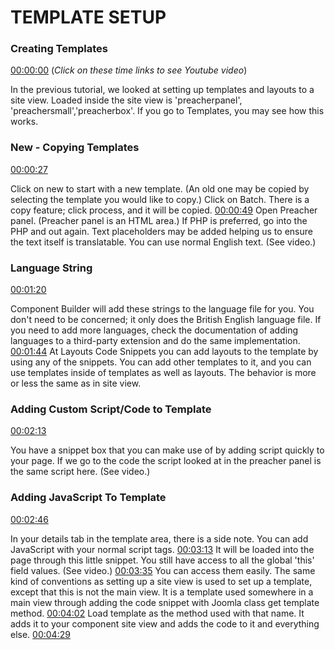 # TEMPLATE SETUP

### Creating Templates

[00:00:00](https://www.youtube.com/watch?v=khxKeeubhiY&list=PLQRGFI8XZ_wtGvPQZWBfDzzlERLQgpMRE&t=00h00m00s)
(_Click on these time links to see Youtube video_)

In the previous tutorial, we looked at setting up templates and layouts to a site view. Loaded inside the site view is 'preacherpanel', 'preachersmall','preacherbox'. If you go to Templates, you may see how this works. 

### New - Copying Templates

[00:00:27](https://www.youtube.com/watch?v=khxKeeubhiY&list=PLQRGFI8XZ_wtGvPQZWBfDzzlERLQgpMRE&t=00h00m27s)  

Click on new to start with a new template. (An old one may be copied by selecting the template you would like to copy.) Click on Batch. There is a copy feature; click process, and it will be copied. [00:00:49](https://www.youtube.com/watch?v=khxKeeubhiY&list=PLQRGFI8XZ_wtGvPQZWBfDzzlERLQgpMRE&t=00h00m49s) Open Preacher panel. (Preacher panel is an HTML area.) If PHP is preferred, go into the PHP and out again. Text placeholders may be added helping us to ensure the text itself is translatable. You can use normal English text. (See video.)
 
### Language String

[00:01:20](https://www.youtube.com/watch?v=khxKeeubhiY&list=PLQRGFI8XZ_wtGvPQZWBfDzzlERLQgpMRE&t=00h01m20s)

Component Builder will add these strings to the language file for you. You don't need to be concerned; it only does the British English language file. If you need to add more languages, check the documentation of adding languages to a third-party extension and do the same implementation. [00:01:44](https://www.youtube.com/watch?v=khxKeeubhiY&list=PLQRGFI8XZ_wtGvPQZWBfDzzlERLQgpMRE&t=00h01m44s) At Layouts Code Snippets you can add layouts to the template by using any of the snippets. You can add other templates to it, and you can use templates inside of templates as well as layouts. The behavior is more or less the same as in site view.

### Adding Custom Script/Code to Template

[00:02:13](https://www.youtube.com/watch?v=khxKeeubhiY&list=PLQRGFI8XZ_wtGvPQZWBfDzzlERLQgpMRE&t=00h02m13s)

You have a snippet box that you can make use of by adding script quickly to your page. If we go to the code the script looked at in the preacher panel is the same script here. (See video.) 

### Adding JavaScript To Template

[00:02:46](https://www.youtube.com/watch?v=khxKeeubhiY&list=PLQRGFI8XZ_wtGvPQZWBfDzzlERLQgpMRE&t=00h02m46s)

In your details tab in the template area, there is a side note. You can add JavaScript with your normal script tags. [00:03:13](https://www.youtube.com/watch?v=khxKeeubhiY&list=PLQRGFI8XZ_wtGvPQZWBfDzzlERLQgpMRE&t=00h03m13s) It will be loaded into the page through this little snippet. You still have access to all the global 'this' field values. (See video.) [00:03:35](https://www.youtube.com/watch?v=khxKeeubhiY&list=PLQRGFI8XZ_wtGvPQZWBfDzzlERLQgpMRE&t=00h03m35s) You can access them easily. The same kind of conventions as setting up a site view is used to set up a template, except that this is not the main view. It is a template used somewhere in a main view through adding the code snippet with Joomla class get template method. [00:04:02](https://www.youtube.com/watch?v=khxKeeubhiY&list=PLQRGFI8XZ_wtGvPQZWBfDzzlERLQgpMRE&t=00h04m02s) Load template as the method used with that name. It adds it to your component site view and adds the code to it and everything else. [00:04:29](https://www.youtube.com/watch?v=khxKeeubhiY&list=PLQRGFI8XZ_wtGvPQZWBfDzzlERLQgpMRE&t=00h04m29s)